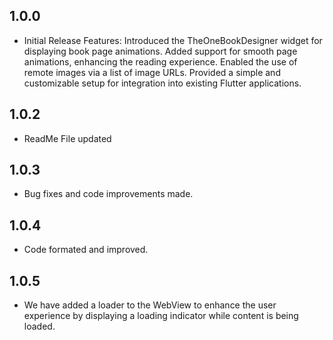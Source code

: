 ## 1.0.0

* Initial Release
  Features:
  Introduced the TheOneBookDesigner widget for displaying book page animations.
  Added support for smooth page animations, enhancing the reading experience.
  Enabled the use of remote images via a list of image URLs.
  Provided a simple and customizable setup for integration into existing Flutter applications.


## 1.0.2

* ReadMe File updated

## 1.0.3

* Bug fixes and code improvements made.

## 1.0.4

* Code formated and improved.

## 1.0.5

* We have added a loader to the WebView to enhance the user experience by displaying a loading indicator while content is being loaded.
